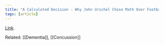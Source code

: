 ```yaml
---
title: "A Calculated Decision - Why John Urschel Chose Math Over Football.md"
tags: [article]
---
```


[Link](https://www.si.com/nfl/2017/11/21/john-urschel-nfl-ravens-mit-mathematics).

Related: [[Dementia]], [[Concussion]]
